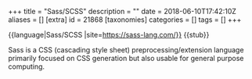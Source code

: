 +++
title = "Sass/SCSS"
description = ""
date = 2018-06-10T17:42:10Z
aliases = []
[extra]
id = 21868
[taxonomies]
categories = []
tags = []
+++

{{language|Sass/SCSS
|site=https://sass-lang.com/}}
{{stub}}

Sass is a CSS (cascading style sheet) preprocessing/extension language primarily focused on CSS generation but also usable for general purpose computing.
